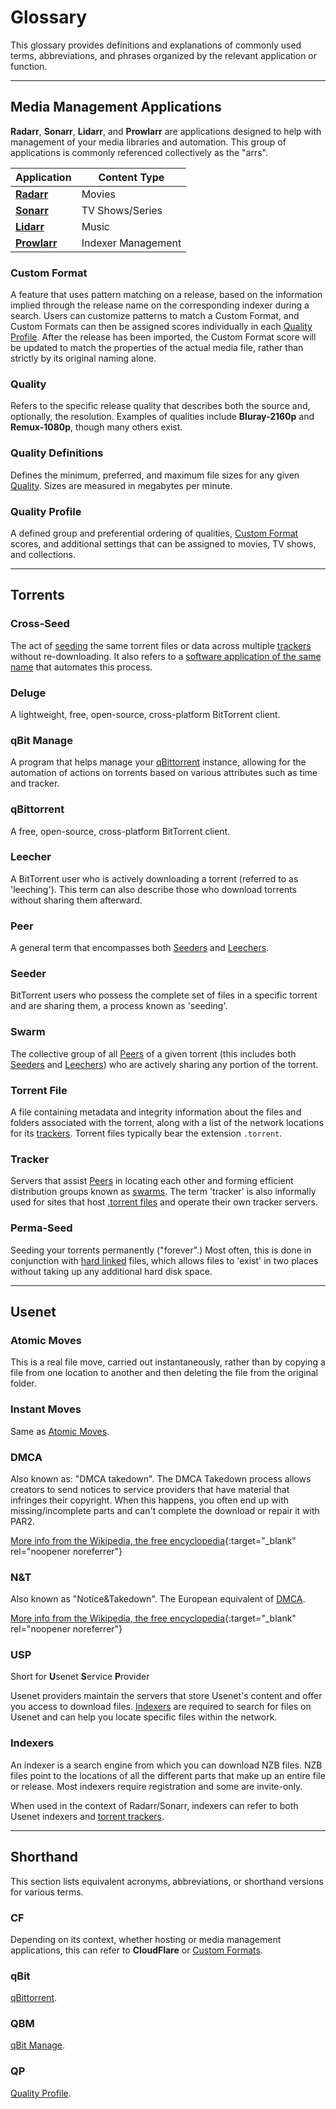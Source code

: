 # Glossary

This glossary provides definitions and explanations of commonly used terms, abbreviations, and phrases organized by the relevant application or function.

---

## Media Management Applications

**Radarr**, **Sonarr**, **Lidarr**, and **Prowlarr** are applications designed to help with management of your media libraries and automation. This group of applications is commonly referenced collectively as the "arrs".

| Application                          | Content Type       |
| ------------------------------------ | ------------------ |
| [**Radarr**](../Radarr/index.md)     | Movies             |
| [**Sonarr**](../Sonarr/index.md)     | TV Shows/Series    |
| [**Lidarr**](../Lidarr/index.md)     | Music              |
| [**Prowlarr**](../Prowlarr/index.md) | Indexer Management |

### Custom Format

A feature that uses pattern matching on a release, based on the information implied through the release name on the corresponding indexer during a search. Users can customize patterns to match a Custom Format, and Custom Formats can then be assigned scores individually in each [Quality Profile](#quality-profile). After the release has been imported, the Custom Format score will be updated to match the properties of the actual media file, rather than strictly by its original naming alone.

### Quality

Refers to the specific release quality that describes both the source and, optionally, the resolution. Examples of qualities include **Bluray-2160p** and **Remux-1080p**, though many others exist.

### Quality Definitions

Defines the minimum, preferred, and maximum file sizes for any given [Quality](#quality). Sizes are measured in megabytes per minute.

### Quality Profile

A defined group and preferential ordering of qualities, [Custom Format](#custom-format) scores, and additional settings that can be assigned to movies, TV shows, and collections.

---

## Torrents

### Cross-Seed

The act of [seeding](#seeder) the same torrent files or data across multiple [trackers](#tracker) without re-downloading. It also refers to a [software application of the same name](https://www.cross-seed.org) that automates this process.

### Deluge

A lightweight, free, open-source, cross-platform BitTorrent client.

### qBit Manage

A program that helps manage your [qBittorrent](#qbittorrent) instance, allowing for the automation of actions on torrents based on various attributes such as time and tracker.

### qBittorrent

A free, open-source, cross-platform BitTorrent client.

### Leecher

A BitTorrent user who is actively downloading a torrent (referred to as 'leeching'). This term can also describe those who download torrents without sharing them afterward.

### Peer

A general term that encompasses both [Seeders](#seeder) and [Leechers](#leecher).

### Seeder

BitTorrent users who possess the complete set of files in a specific torrent and are sharing them, a process known as 'seeding'.

### Swarm

The collective group of all [Peers](#peer) of a given torrent (this includes both [Seeders](#seeder) and [Leechers](#leecher)) who are actively sharing any portion of the torrent.

### Torrent File

A file containing metadata and integrity information about the files and folders associated with the torrent, along with a list of the network locations for its [trackers](#tracker). Torrent files typically bear the extension `.torrent`.

### Tracker

Servers that assist [Peers](#peer) in locating each other and forming efficient distribution groups known as [swarms](#swarm). The term 'tracker' is also informally used for sites that host [.torrent files](#torrent-file) and operate their own tracker servers.

### Perma-Seed

Seeding your torrents permanently ("forever".) Most often, this is done in conjunction with [hard linked](/Hardlinks/Hardlinks-and-Instant-Moves/) files, which allows files to 'exist' in two places without taking up any additional hard disk space.

---

## Usenet

### Atomic Moves

This is a real file move, carried out instantaneously, rather than by copying a file from one location to another and then deleting the file from the original folder.

### Instant Moves

Same as [Atomic Moves](#atomic-moves).

### DMCA

Also known as: "DMCA takedown". The DMCA Takedown process allows creators to send notices to service providers that have material that infringes their copyright.
When this happens, you often end up with missing/incomplete parts and can't complete the download or repair it with PAR2.

[More info from the Wikipedia, the free encyclopedia](https://en.wikipedia.org/wiki/Digital_Millennium_Copyright_Act){:target="\_blank" rel="noopener noreferrer"}

### N&T

Also known as "Notice&Takedown". The European equivalent of [DMCA](#dmca).

[More info from the Wikipedia, the free encyclopedia](https://en.wikipedia.org/wiki/Notice_and_take_down){:target="\_blank" rel="noopener noreferrer"}

### USP

Short for **U**senet **S**ervice **P**rovider

Usenet providers maintain the servers that store Usenet's content and offer you access to download files. [Indexers](#indexers) are required to search for files on Usenet and can help you locate specific files within the network.

### Indexers

An indexer is a search engine from which you can download NZB files. NZB files point to the locations of all the different parts that make up an entire file or release. Most indexers require registration and some are invite-only.

When used in the context of Radarr/Sonarr, indexers can refer to both Usenet indexers and [torrent trackers](#tracker).

---

## Shorthand

This section lists equivalent acronyms, abbreviations, or shorthand versions for various terms.

### CF

Depending on its context, whether hosting or media management applications, this can refer to **CloudFlare** or [Custom Formats](#custom-format).

### qBit

[qBittorrent](#qbittorrent).

### QBM

[qBit Manage](#qbit-manage).

### QP

[Quality Profile](#quality-profile).
